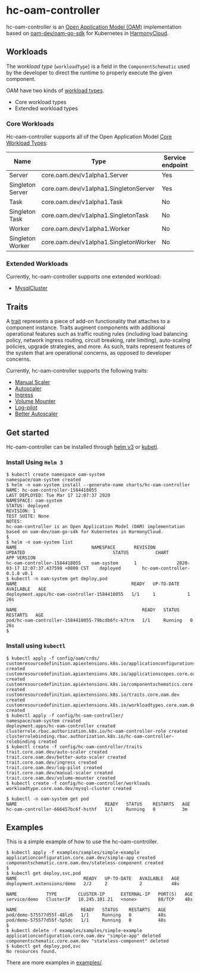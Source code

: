 # hc-oam-controller

hc-oam-controller is an [Open Application Model (OAM)](https://github.com/oam-dev/spec) implementation based on [oam-dev/oam-go-sdk](https://github.com/oam-dev/oam-go-sdk) for Kubernetes in [HarmonyCloud](http://harmonycloud.cn/).

## Workloads

The *workload type* (`workloadType`) is a field in the `ComponentSchematic` used by the developer to direct the runtime to properly execute the given component. 

OAM have two kinds of [workload types](https://github.com/oam-dev/spec/blob/master/3.component_model.md#workload-types).

* Core workload types
* Extended workload types

### Core Workloads

Hc-oam-controller supports all of the Open Application Model [Core Workload Types](https://github.com/oam-dev/spec/blob/master/3.component_model.md#core-workload-types):

|Name|Type|Service endpoint|Replicable|Daemonized|
|-|-|-|-|-|
|Server|core.oam.dev/v1alpha1.Server|Yes|Yes|Yes
|Singleton Server|core.oam.dev/v1alpha1.SingletonServer|Yes|No|Yes
|Task|core.oam.dev/v1alpha1.Task|No|Yes|No
|Singleton Task|core.oam.dev/v1alpha1.SingletonTask|No|No|No
|Worker|core.oam.dev/v1alpha1.Worker|No|Yes|Yes
|Singleton Worker|core.oam.dev/v1alpha1.SingletonWorker|No|No|Yes

### Extended Workloads

Currently, hc-oam-controller supports one extended workload:

- [MysqlCluster](examples/workload_types/mysql-cluster/README.md)

## Traits

A [trait](https://github.com/oam-dev/spec/blob/master/5.traits.md) represents a piece of add-on functionality that attaches to a component instance. Traits augment components with additional operational features such as traffic routing rules (including load balancing policy, network ingress routing, circuit breaking, rate limiting), auto-scaling policies, upgrade strategies, and more. As such, traits represent features of the system that are operational concerns, as opposed to developer concerns.               

Currently, hc-oam-controller supports the following traits:

- [Manual Scaler](examples/traits/manual-scaler/README.md)
- [Autoscaler](examples/traits/auto-scaler/README.md)
- [Ingress](examples/traits/ingress/README.md)
- [Volume Mounter](examples/traits/volume-mounter/README.md)
- [Log-pilot](examples/traits/log-pilot/README.md)
- [Better Autoscaler](examples/traits/better-auto-scaler/README.md)

## Get started

Hc-oam-controller can be installed through [helm v3](https://github.com/helm/helm.git) or [kubetl](https://github.com/kubernetes/kubectl.git).

### Install Using `Helm 3`

```shell script
$ kubectl create namespace oam-system
namespace/oam-system created
$ helm -n oam-system install --generate-name charts/hc-oam-controller 
NAME: hc-oam-controller-1584418055
LAST DEPLOYED: Tue Mar 17 12:07:37 2020
NAMESPACE: oam-system
STATUS: deployed
REVISION: 1
TEST SUITE: None
NOTES:
hc-oam-controller is an Open Application Model (OAM) implementation based on oam-dev/oam-go-sdk for Kubernetes in HarmonyCloud.
$
$ helm -n oam-system list
NAME                            NAMESPACE       REVISION        UPDATED                                 STATUS          CHART                   APP VERSION
hc-oam-controller-1584418055    oam-system      1               2020-03-17 12:07:37.437598 +0800 CST    deployed        hc-oam-controller-0.1.0 v0.1       
$ kubectl -n oam-system get deploy,pod
NAME                                           READY   UP-TO-DATE   AVAILABLE   AGE
deployment.apps/hc-oam-controller-1584418055   1/1     1            1           26s

NAME                                               READY   STATUS    RESTARTS   AGE
pod/hc-oam-controller-1584418055-79bcdb6fc-k7trm   1/1     Running   0          26s
$ 
```

### Install using `kubectl `

```shell script
$ kubectl apply -f config/oam/crds/
customresourcedefinition.apiextensions.k8s.io/applicationconfigurations.core.oam.dev created
customresourcedefinition.apiextensions.k8s.io/applicationscopes.core.oam.dev created
customresourcedefinition.apiextensions.k8s.io/componentschematics.core.oam.dev created
customresourcedefinition.apiextensions.k8s.io/traits.core.oam.dev created
customresourcedefinition.apiextensions.k8s.io/workloadtypes.core.oam.dev created
$ kubectl apply -f config/hc-oam-controller/
namespace/oam-system created
deployment.apps/hc-oam-controller created
clusterrole.rbac.authorization.k8s.io/hc-oam-controller-role created
clusterrolebinding.rbac.authorization.k8s.io/hc-oam-controller-rolebinding created
$ kubectl create -f config/hc-oam-controller/traits 
trait.core.oam.dev/auto-scaler created
trait.core.oam.dev/better-auto-scaler created
trait.core.oam.dev/ingress created
trait.core.oam.dev/log-pilot created
trait.core.oam.dev/manual-scaler created
trait.core.oam.dev/volume-mounter created
$ kubectl create -f config/hc-oam-controller/workloads 
workloadtype.core.oam.dev/mysql-cluster created

$ kubectl -n oam-system get pod
NAME                                 READY   STATUS    RESTARTS   AGE
hc-oam-controller-666457bc6f-hsthf   1/1     Running   0          3m
```

## Examples

This is a simple example of how to use the hc-oam-controller.

````shell script
$ kubectl apply -f examples/samples/simple-example 
applicationconfiguration.core.oam.dev/simple-app created
componentschematic.core.oam.dev/stateless-component created
$
$ kubectl get deploy,svc,pod
NAME                         READY   UP-TO-DATE   AVAILABLE   AGE
deployment.extensions/demo   2/2     2            2           48s

NAME           TYPE        CLUSTER-IP      EXTERNAL-IP   PORT(S)   AGE
service/demo   ClusterIP   10.245.101.21   <none>        80/TCP    48s

NAME                        READY   STATUS    RESTARTS   AGE
pod/demo-575577d55f-48lz6   1/1     Running   0          48s
pod/demo-575577d55f-5p5dc   1/1     Running   0          48s
$
$ kubectl delete -f examples/samples/simple-example 
applicationconfiguration.core.oam.dev "simple-app" deleted
componentschematic.core.oam.dev "stateless-component" deleted
$ kubectl get deploy,pod,svc                       
No resources found.
````

There are more examples in [examples/](examples/README.md).

